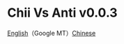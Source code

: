 # Chii Vs Anti v0.0.3

[English](https://github.com/osttsStudio/Chii-Vs-Anti/blob/main/README_EN.md)（Google MT）[Chinese](https://github.com/osttsStudio/Chii-Vs-Anti)
